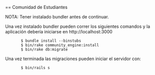 == Comunidad de Estudiantes

NOTA: Tener instalado bundler antes de continuar.

Una vez instalado bundler pueden correr los siguientes comandos y la
aplicación debería iniciarse en http://localhost:3000

           $ bundle install --binstubs
           $ bin/rake community_engine:install
           $ bin/rake db:migrate

Una vez terminada las migraciones pueden iniciar el servidor con:

           $ bin/rails s




